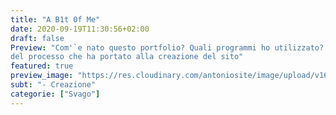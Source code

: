 ```yaml
---
title: "A B1t 0f Me"
date: 2020-09-19T11:30:56+02:00
draft: false
Preview: "Com'`e nato questo portfolio? Quali programmi ho utilizzato? In questo articolo troverete una breve descrizione
del processo che ha portato alla creazione del sito"
featured: true
preview_image: "https://res.cloudinary.com/antoniosite/image/upload/v1600362049/Immagini_post/Sito.png"
subt: "- Creazione"
categorie: ["Svago"]
---
```

